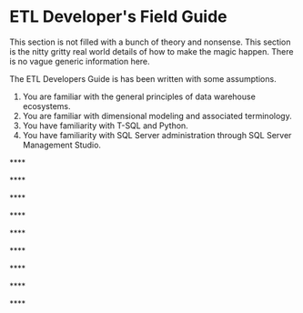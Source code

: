 # ETL Developer's Field Guide

This section is not filled with a bunch of theory and nonsense. This section is the nitty gritty real world details of how to make the magic happen. There is no vague generic information here. 

The ETL Developers Guide is has been written with some assumptions.

1. You are familiar with the general principles of data warehouse ecosystems.
2. You are familiar with dimensional modeling and associated terminology.
3. You have familiarity with T-SQL and Python.
4. You have familiarity with SQL Server administration through SQL Server Management Studio.



\*\*\*\*

\*\*\*\*

\*\*\*\*

\*\*\*\*

\*\*\*\*

\*\*\*\*

\*\*\*\*

\*\*\*\*

\*\*\*\*

